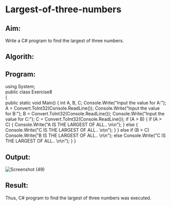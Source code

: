 # Largest-of-three-numbers
## Aim:
Write a C# program to find the largest of three numbers.

## Algorith:

## Program:

using System;  
public class Exercise8  
{  
    public static void Main()
{
    int A, B, C;
    Console.Write("Input the value for A:");
    A = Convert.ToInt32(Console.ReadLine());
    Console.Write("Input the value for B:");
    B = Convert.ToInt32(Console.ReadLine());
    Console.Write("Input the value for C:");
    C = Convert.ToInt32(Console.ReadLine());
  if (A > B)
    {
        if (A > C)
        {
            Console.Write("A IS THE LARGEST OF ALL.. \n\n");
        }
        else
        {
            Console.Write("C IS THE LARGEST OF ALL.. \n\n");
        }
    }
    else if (B > C)
        Console.Write("B IS THE LARGEST OF ALL.. \n\n");
    else
        Console.Write("C IS THE LARGEST OF ALL.. \n\n");
}
}

## Output:
![Screenshot (49)](https://user-images.githubusercontent.com/75235759/163827174-d43abafd-315d-4a04-a1c3-bdd1cba2eae4.png)

## Result:
Thus, C# program to find the largest of three numbers was executed.
